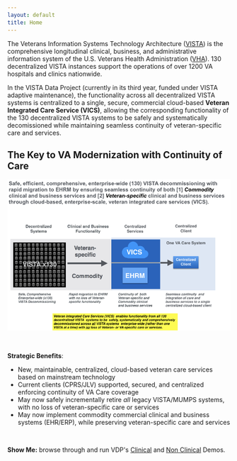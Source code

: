 ```yaml
---
layout: default
title: Home
---
```


The Veterans Information Systems Technology Architecture ([VISTA](https://en.wikipedia.org/wiki/VistA)) is the comprehensive  longitudinal  clinical, business, and administrative information system of the U.S. Veterans Health Administration ([VHA](https://www.va.gov/health/aboutVHA.asp)). 130 decentralized VISTA instances support the operations of over 1200 VA hospitals and clinics nationwide.

In the VISTA Data Project (currently in its third year, funded under VISTA adaptive maintenance), the functionality across all decentralized VISTA systems is centralized to a single, secure, commercial cloud-based __Veteran Integrated Care Service (VICS)__,  allowing  the corresponding functionality of the 130 decentralized VISTA systems to be safely and systematically decomissioned while maintaining seamless continuity of veteran-specific care and services.

## The Key to VA Modernization with Continuity of Care

![vdp-transition -width90](assets/vdp-vics-ehrm-oneVA-20180130.png)

<br>

__Strategic Benefits__:

  * New, maintainable, centralized, cloud-based veteran care services based on mainstream technology
  * Current clients (CPRS/JLV) supported,  secured, and centralized enforcing continuity of VA Care coverage
  * May now safely incrementally retire *all* legacy VISTA/MUMPS systems, with no loss of veteran-specific care or services
  * May now implement commodity commercial clinical and business systems (EHR/ERP), while preserving veteran-specific care and services

<br>

__Show Me:__ browse through and run VDP's [Clinical](/demo) and [Non Clinical](/demo2) Demos.


